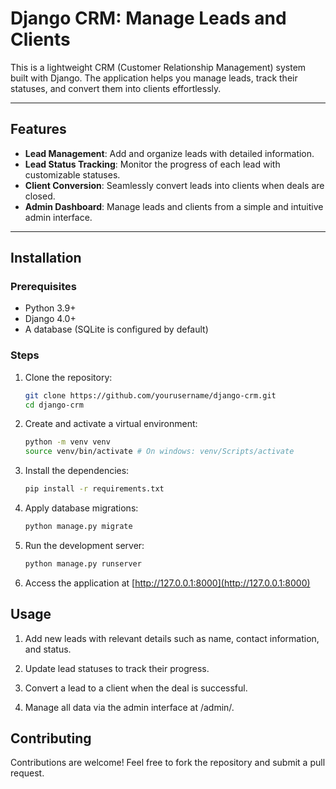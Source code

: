 # Django CRM: Manage Leads and Clients

This is a lightweight CRM (Customer Relationship Management) system built with Django. The application helps you manage leads, track their statuses, and convert them into clients effortlessly.

---

## Features

- **Lead Management**: Add and organize leads with detailed information.
- **Lead Status Tracking**: Monitor the progress of each lead with customizable statuses.
- **Client Conversion**: Seamlessly convert leads into clients when deals are closed.
- **Admin Dashboard**: Manage leads and clients from a simple and intuitive admin interface.

---

## Installation

### Prerequisites
- Python 3.9+
- Django 4.0+
- A database (SQLite is configured by default)

### Steps
1. Clone the repository:
   ```bash
   git clone https://github.com/yourusername/django-crm.git
   cd django-crm
   ```

2. Create and activate a virtual environment:
    ```bash
    python -m venv venv
    source venv/bin/activate # On windows: venv/Scripts/activate
    ```

3. Install the dependencies:
    ```bash
    pip install -r requirements.txt
    ```

4. Apply database migrations:
    ```bash
    python manage.py migrate
    ```

5. Run the development server:
    ```bash
    python manage.py runserver
    ```

6. Access the application at [http://127.0.0.1:8000](http://127.0.0.1:8000)

## Usage

1. Add new leads with relevant details such as name, contact information, and status.

2. Update lead statuses to track their progress.

3. Convert a lead to a client when the deal is successful.

4. Manage all data via the admin interface at /admin/.

## Contributing
Contributions are welcome! Feel free to fork the repository and submit a pull request.